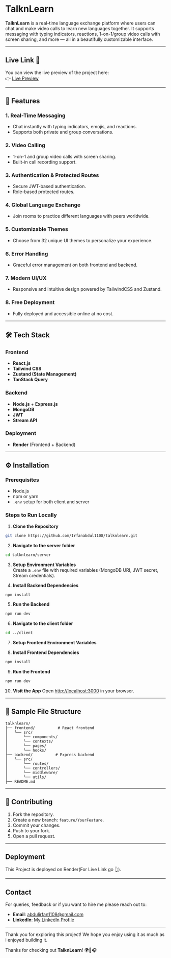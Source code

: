 # TalknLearn

**TalknLearn** is a real-time language exchange platform where users can chat and make video calls to learn new languages together. It supports messaging with typing indicators, reactions, 1-on-1/group video calls with screen sharing, and more — all in a beautifully customizable interface.

---

## Live Link 🎉  
You can view the live preview of the project here:  
👉 [Live Preview](https://code-ide-pro-2.onrender.com)

---

## 🚀 Features

### 1. **Real-Time Messaging**
- Chat instantly with typing indicators, emojis, and reactions.
- Supports both private and group conversations.

### 2. **Video Calling**
- 1-on-1 and group video calls with screen sharing.
- Built-in call recording support.

### 3. **Authentication & Protected Routes**
- Secure JWT-based authentication.
- Role-based protected routes.

### 4. **Global Language Exchange**
- Join rooms to practice different languages with peers worldwide.

### 5. **Customizable Themes**
- Choose from 32 unique UI themes to personalize your experience.

### 6. **Error Handling**
- Graceful error management on both frontend and backend.

### 7. **Modern UI/UX**
- Responsive and intuitive design powered by TailwindCSS and Zustand.

### 8. **Free Deployment**
- Fully deployed and accessible online at no cost.

---

## 🛠️ Tech Stack

### Frontend
- **React.js**
- **Tailwind CSS**
- **Zustand (State Management)**
- **TanStack Query**

### Backend
- **Node.js** + **Express.js**
- **MongoDB**
- **JWT**
- **Stream API**

### Deployment
- **Render** (Frontend + Backend)

---

## ⚙️ Installation

### Prerequisites
- Node.js
- npm or yarn
- `.env` setup for both client and server

### Steps to Run Locally

1. **Clone the Repository**
```bash
git clone https://github.com/Irfanabdul1108/talknlearn.git
```

2. **Navigate to the server folder**
```bash
cd talknlearn/server
```

3. **Setup Environment Variables**  
Create a `.env` file with required variables (MongoDB URI, JWT secret, Stream credentials).

4. **Install Backend Dependencies**
```bash
npm install
```

5. **Run the Backend**
```bash
npm run dev
```

6. **Navigate to the client folder**
```bash
cd ../client
```

7. **Setup Frontend Environment Variables**

8. **Install Frontend Dependencies**
```bash
npm install
```

9. **Run the Frontend**
```bash
npm run dev
```

10. **Visit the App**
Open [http://localhost:3000](http://localhost:3000) in your browser.

---

## 📁 Sample File Structure

```
talknlearn/
├── frontend/          # React frontend
│   └── src/
│       └── components/
│       └── contexts/
│       └── pages/
│       └── hooks/
├── backend/          # Express backend
│   └── src/
│       └── routes/
│       └── controllers/
│       └── middleware/
│       └── utils/
├── README.md
```

---

## 🤝 Contributing

1. Fork the repository.
2. Create a new branch: `feature/YourFeature`.
3. Commit your changes.
4. Push to your fork.
5. Open a pull request.

---

## Deployment
This Project is deployed on Render(For Live Link go 👆).

---

## Contact
For queries, feedback or if you want to hire me please reach out to:
- **Email**: abdulirfan1108@gmail.com
- **LinkedIn**: [My LinkedIn Profile](https://www.linkedin.com/in/abdul-irfan-53728a270/)

---

Thank you for exploring this project! We hope you enjoy using it as much as i enjoyed building it.

Thanks for checking out **TalknLearn**! 🌍💬🎧
